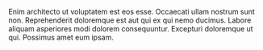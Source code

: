 Enim architecto ut voluptatem est eos esse. Occaecati ullam nostrum sunt non. Reprehenderit doloremque est aut qui ex qui nemo ducimus. Labore aliquam asperiores modi dolorem consequuntur. Excepturi doloremque ut qui. Possimus amet eum ipsam.